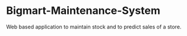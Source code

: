 # Bigmart-Maintenance-System
Web based application to maintain stock and to predict sales of a store.
